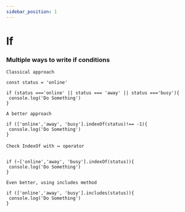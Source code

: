 ```yaml
---
sidebar_position: 1
---
```


# If

### Multiple ways to write if conditions

`Classical approach`

```
const status = 'online'

if (status ==='online' || status === 'away' || status ==='busy'){
 console.log('Do Something')
}
```

`A better approach`

```
if (['online','away', 'busy'].indexOf(status)!== -1){
 console.log('Do Something')
}
```

`Check IndexOf with `~` operator`

```

if (~['online','away', 'busy'].indexOf(status)){
 console.log('Do Something')
}
```

`Even better, using includes method`

```
if (['online','away', 'busy'].includes(status)){
 console.log('Do Something')
}
```
